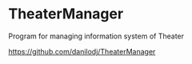 # TheaterManager
Program for managing information system of Theater

https://github.com/danilodj/TheaterManager
